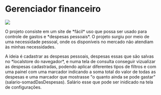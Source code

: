 <html>
<head>

</head>

<body>
<h1>Gerenciador financeiro</h1>
<img src="https://user-images.githubusercontent.com/53051138/132551334-924f6cf3-6d11-44fc-8910-ec3120785ec4.png" ></body>

<p>
     O projeto consiste em um site de *fácil* uso que possa ser usado para controle de gastos e *despesas pessoais*. O projeto surgiu por meio de uma necessidade pessoal, onde os disponíveis no mercado não atendiam às minhas necessidades.</p> 
     <p>
     A ideia é cadastrar as despesas pessoais, despesas essas que são salvas no *localstore do navegador*, e numa tela de consulta
     conseguir vizualizar as despesas cadastradas, podendo aplicar diferentes tipos de filtros e com uma painel com uma marcador  indicando a soma total do valor de todas as despesas e uma marcador que mostrasse "o quanto ainda se pode gastar" (salario-somadDasDespesas). Salário esse que pode ser inidicado na tela de configurações.</p>


</html>




